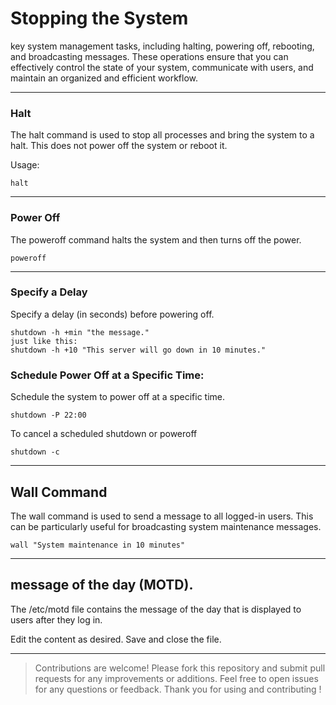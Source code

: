 # Stopping the System
key system management tasks, including halting, powering off, rebooting, and broadcasting messages. These operations ensure that you can effectively control the state of your system, communicate with users, and maintain an organized and efficient workflow. 

---

### Halt

The halt command is used to stop all processes and bring the system to a halt. This does not power off the system or reboot it.

Usage:

```
halt
```

---


### Power Off

The poweroff command halts the system and then turns off the power.

```
poweroff
```

---


### Specify a Delay

Specify a delay (in seconds) before powering off.


```
shutdown -h +min "the message."
just like this:
shutdown -h +10 "This server will go down in 10 minutes."
```


### Schedule Power Off at a Specific Time:

Schedule the system to power off at a specific time.

```
shutdown -P 22:00
```


To cancel a scheduled shutdown or poweroff

```
shutdown -c
```

---

## Wall Command
The wall command is used to send a message to all logged-in users. This can be particularly useful for broadcasting system maintenance messages.

```
wall "System maintenance in 10 minutes" 
```

---

## message of the day (MOTD).
The /etc/motd file contains the message of the day that is displayed to users after they log in.

Edit the content as desired.
Save and close the file.

---

> Contributions are welcome! Please fork this repository and submit pull requests for any improvements or additions.
> Feel free to open issues for any questions or feedback. Thank you for using and contributing !




